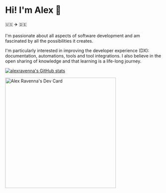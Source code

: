 # Hi! I'm Alex 👋

🇺🇸 ✈️ 🇩🇪

I'm passionate about all aspects of software development and am fascinated by all the possibilities it creates.

I'm particularly interested in improving the developer experience (DX): documentation, automations, tools and tool integrations. I also believe in the open sharing of knowledge and that learning is a life-long journey. 

[![alexravenna's GitHub stats](https://github-readme-stats.vercel.app/api?username=alexravenna&theme=slateorange&border_color=000000&show_icons=true&rank_icon=github)](https://github.com/anuraghazra/github-readme-stats)

<a href="https://app.daily.dev/alexravenna"><img src="https://api.daily.dev/devcards/v2/GYnsG7R0xCk0mmceL9Pka.png?type=default&r=bu3" width="356" alt="Alex Ravenna's Dev Card"/></a>
